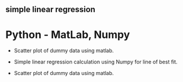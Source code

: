 

## simple linear regression

# Python - MatLab, Numpy
 
- Scatter plot of dummy data using matlab.

- Simple linear regression calculation using Numpy for line of best fit.

- Scatter plot of dummy data using matlab.

